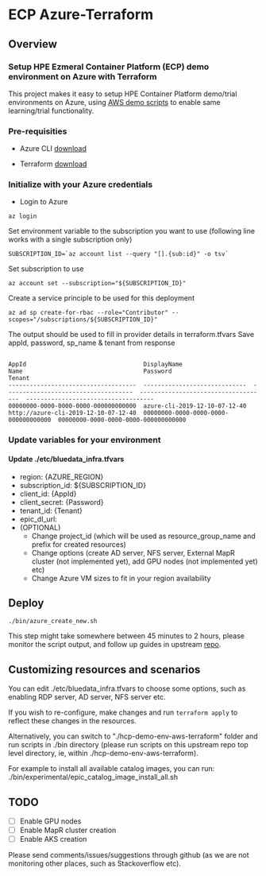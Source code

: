 # ECP Azure-Terraform

## Overview

### Setup HPE Ezmeral Container Platform (ECP) demo environment on Azure with Terraform

This project makes it easy to setup HPE Container Platform demo/trial environments on Azure, using [AWS demo scripts](https://github.com/bluedata-community/bluedata-demo-env-aws-terraform) to enable same learning/trial functionality.

### Pre-requisities

- Azure CLI [download](https://docs.microsoft.com/en-us/cli/azure/install-azure-cli)

- Terraform [download](https://www.terraform.io/downloads.html)

### Initialize with your Azure credentials

- Login to Azure

```
az login
```
Set environment variable to the subscription you want to use (following line works with a single subscription only)
```
SUBSCRIPTION_ID=`az account list --query "[].{sub:id}" -o tsv`
```

Set subscription to use
```
az account set --subscription="${SUBSCRIPTION_ID}"
```

Create a service principle to be used for this deployment
```
az ad sp create-for-rbac --role="Contributor" --scopes="/subscriptions/${SUBSCRIPTION_ID}"
```

The output should be used to fill in provider details in terraform.tfvars
Save appId, password, sp_name & tenant from response

```

AppId                                 DisplayName                    Name                                  Password                              Tenant
------------------------------------  -----------------------------  ------------------------------------  ------------------------------------  ------------------------------------
00000000-0000-0000-0000-000000000000  azure-cli-2019-12-10-07-12-40  http://azure-cli-2019-12-10-07-12-40  00000000-0000-0000-0000-000000000000  00000000-0000-0000-0000-000000000000

```

### Update variables for your environment

#### Update ./etc/bluedata_infra.tfvars

- region: {AZURE_REGION}
- subscription_id: ${SUBSCRIPTION_ID}
- client_id: {AppId}
- client_secret: {Password}
- tenant_id: {Tenant}
- epic_dl_url: 
- (OPTIONAL)
  - Change project_id (which will be used as resource_group_name and prefix for created resources)
  - Change options (create AD server, NFS server, External MapR cluster (not implemented yet), add GPU nodes (not implemented yet) etc)
  - Change Azure VM sizes to fit in your region availability

## Deploy
```
./bin/azure_create_new.sh
```
This step might take somewhere between 45 minutes to 2 hours, please monitor the script output, and follow up guides in upstream [repo](https://github.com/hpe-container-platform-community/hcp-demo-env-aws-terraform#further-documentation).

## Customizing resources and scenarios

You can edit ./etc/bluedata_infra.tfvars to choose some options, such as enabling RDP server, AD server, NFS server etc.

If you wish to re-configure, make changes and run ```terraform apply``` to reflect these changes in the resources.

Alternatively, you can switch to "./hcp-demo-env-aws-terraform" folder and run scripts in ./bin directory (please run scripts on this upstream repo top level directory, ie, within ./hcp-demo-env-aws-terraform).

For example to install all available catalog images, you can run:
./bin/experimental/epic_catalog_image_install_all.sh


## TODO
- [ ] Enable GPU nodes
- [ ] Enable MapR cluster creation
- [ ] Enable AKS creation

Please send comments/issues/suggestions through github (as we are not monitoring other places, such as Stackoverflow etc).

